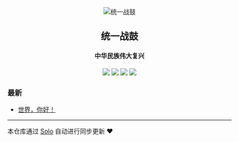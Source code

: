 <p align="center"><img alt="统一战鼓" src="https://static.b3log.org/images/brand/solo-32.png"></p><h2 align="center">
统一战鼓
</h2>

<h4 align="center">中华民族伟大复兴</h4>
<p align="center"><a title="统一战鼓" target="_blank" href="https://github.com/x64arm/solo-blog"><img src="https://img.shields.io/github/last-commit/x64arm/solo-blog.svg?style=flat-square&color=FF9900"></a>
<a title="GitHub repo size in bytes" target="_blank" href="https://github.com/x64arm/solo-blog"><img src="https://img.shields.io/github/repo-size/x64arm/solo-blog.svg?style=flat-square"></a>
<a title="Solo Version" target="_blank" href="https://github.com/b3log/solo/releases"><img src="https://img.shields.io/badge/solo-3.6.3-f1e05a.svg?style=flat-square&color=blueviolet"></a>
<a title="Hits" target="_blank" href="https://github.com/b3log/hits"><img src="https://hits.b3log.org/x64arm/solo-blog.svg"></a></p>

### 最新

* [世界，你好！](http://k.x64arm.com:8087/hello-solo)



---

本仓库通过 [Solo](https://github.com/b3log/solo) 自动进行同步更新 ❤️ 